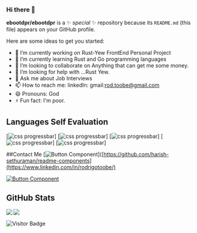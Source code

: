 ### Hi there 👋

**ebootdpr/ebootdpr** is a ✨ _special_ ✨ repository because its `README.md` (this file) appears on your GitHub profile.

Here are some ideas to get you started:

- 🔭 I’m currently working on Rust-Yew FrontEnd Personal Project
- 🌱 I’m currently learning Rust and Go programming languages
- 👯 I’m looking to collaborate on Anything that can get me some money.
- 🤔 I’m looking for help with ...Rust Yew.
- 💬 Ask me about Job Interviews
- 📫 How to reach me: 
linkedIn:
gmail:rod.toobe@gmail.com
- 😄 Pronouns: God
- ⚡ Fun fact: I'm poor.
## Languages Self Evaluation
[![css progressbar](https://readme-components.vercel.app/api?component=linearprogress&skill=Javascript&value=90)]
[![css progressbar](https://readme-components.vercel.app/api?component=linearprogress&skill=Typescript&value=40)]
[![css progressbar](https://readme-components.vercel.app/api?component=linearprogress&skill=Rust%20Go&value=15)]
[![css progressbar](https://readme-components.vercel.app/api?component=linearprogress&skill=Python%20and%20Lua&value=10)]
[![css progressbar](https://readme-components.vercel.app/api?component=linearprogress&skill=C%20and%20c%2B%2B&value=10)]

##Contact Me
[![Button Component](https://readme-components.vercel.app/api?component=button&text=LinkedIn)]([https://github.com/harish-sethuraman/readme-components](https://www.linkedin.com/in/rodrigotoobe/)

[![Button Component](https://readme-components.vercel.app/api?component=button&text=WhatsApp)]([https://github.com/harish-sethuraman/readme-components](https://wa.me/543435202921))

## GitHub Stats

<img align="left" src="https://github-readme-stats.vercel.app/api?username=ebootdpr&show_icons=true&count_private=true&theme=gruvbox" />
<img src="https://github-readme-stats.vercel.app/api/top-langs/?username=ebootdpr&layout=compact&count_private=true&theme=gruvbox" />

![Visitor Badge](https://visitor-badge.laobi.icu/badge?page_id=ebootdpr.ebootdpr)
